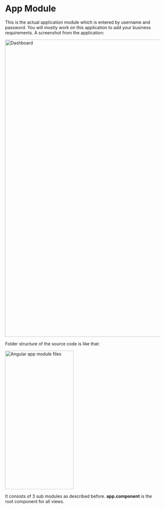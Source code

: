 # App Module

This is the actual application module which is entered by username and
password. You will mostly work on this application to add your business
requirements. A screenshot from the application:

<img src="D:/Github/documents/docs/en/images/dashboardV4.png" alt="Dashboard" class="img-thumbnail" width="1235" height="965" />

Folder structure of the source code is like that:

<img src="D:/Github/documents/docs/en/images/ng2-app-module.png" alt="Angular app module files" class="img-thumbnail" width="223" height="450" />

It consists of 3 sub modules as described before. **app.component** is the root component for all views.